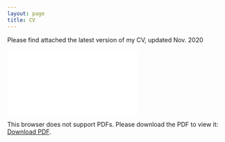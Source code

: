 ```yaml
---
layout: page
title: CV
---
```

Please find attached the latest version of my CV, updated Nov. 2020

<object data="/CV_Nov2020.pdf" type="application/pdf" width="700px" height="700px">
    <embed src="/CV_Nov2020.pdf">
        <p>This browser does not support PDFs. Please download the PDF to view it: <a href="/CV_Nov2020.pdf">Download PDF</a>.</p>
    </embed>
</object>
